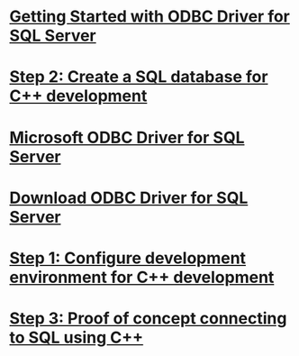 # [Getting Started with ODBC Driver for SQL Server](getting-started-with-odbc-driver-for-sql-server.md)
# [Step 2: Create a SQL database for C++ development](step-2-create-a-sql-database-for-c-development.md)
# [Microsoft ODBC Driver for SQL Server](microsoft-odbc-driver-for-sql-server.md)
# [Download ODBC Driver for SQL Server](download-odbc-driver-for-sql-server.md)
# [Step 1: Configure development environment for C++ development](step-1-configure-development-environment-for-c-development.md)
# [Step 3: Proof of concept connecting to SQL using C++](step-3-proof-of-concept-connecting-to-sql-using-c.md)
